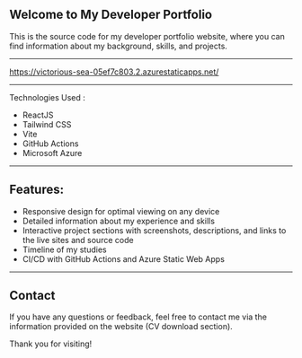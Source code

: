 ## Welcome to My Developer Portfolio
This is the source code for my developer portfolio website, where you can find information about my background, skills, and projects.

---- 

https://victorious-sea-05ef7c803.2.azurestaticapps.net/

----

Technologies Used :

- ReactJS
- Tailwind CSS
- Vite
- GitHub Actions
- Microsoft Azure

---

## Features:
- Responsive design for optimal viewing on any device
- Detailed information about my experience and skills
- Interactive project sections with screenshots, descriptions, and links to the live sites and source code
- Timeline of my studies
- CI/CD with GitHub Actions and Azure Static Web Apps

----

## Contact
If you have any questions or feedback, feel free to contact me via the information provided on the website (CV download section).

Thank you for visiting!
